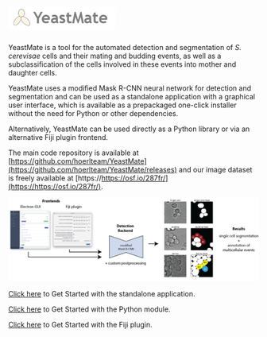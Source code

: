 # ![Logo](imgs/ym.PNG)

YeastMate is a tool for the automated detection and segmentation of *S. cerevisae* cells and their mating and budding events, as well as a subclassification of the cells involved in these events into mother and daughter cells.

YeastMate uses a modified Mask R-CNN neural network for detection and segmentation and can be used as a standalone application with a graphical user interface, which is available as a prepackaged one-click installer without the need for Python or other dependencies. 

Alternatively, YeastMate can be used directly as a Python library or via an alternative Fiji plugin frontend.

The main code repository is available at [https://github.com/hoerlteam/YeastMate](https://github.com/hoerlteam/YeastMate/releases) and our image dataset is freely available at [https://https://osf.io/287fr/](https://https://osf.io/287fr/).

![Screenshot](imgs/fig1.png)

[Click here](./gui.md) to Get Started with the standalone application.

[Click here](./python.md) to Get Started with the Python module.

[Click here](./fiji.md) to Get Started with the Fiji plugin.
